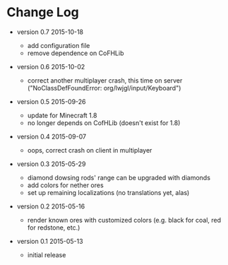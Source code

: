 Change Log
==========

- version 0.7  2015-10-18
    - add configuration file
    - remove dependence on CoFHLib

- version 0.6  2015-10-02
    - correct another multiplayer crash, this time on server
      ("NoClassDefFoundError: org/lwjgl/input/Keyboard")

- version 0.5  2015-09-26
    - update for Minecraft 1.8
    - no longer depends on CofHLib (doesn't exist for 1.8)

- version 0.4  2015-09-07
    - oops, correct crash on client in multiplayer

- version 0.3  2015-05-29
    - diamond dowsing rods' range can be upgraded with diamonds
    - add colors for nether ores
    - set up remaining localizations (no translations yet, alas)

- version 0.2  2015-05-16
    - render known ores with customized colors (e.g. black for coal, red
      for redstone, etc.)

- version 0.1  2015-05-13
    - initial release
